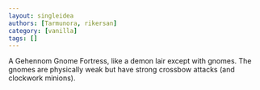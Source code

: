 ```yaml
---
layout: singleidea
authors: [Tarmunora, rikersan]
category: [vanilla]
tags: []
---
```

A Gehennom Gnome Fortress, like a demon lair except with gnomes. The gnomes are physically weak but have strong crossbow attacks (and clockwork minions).
